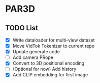 # PAR3D

## TODO List
- [x] Write dataloader for multi-view dataset
- [x] Move VidTok Tokenizer to current repo
- [x] Update generate code
- [ ] Add camera PRope
- [x] Convert to 3D positional encoding
- [ ] (Optional for now) Add history
- [x] Add CLIP embedding for first image
